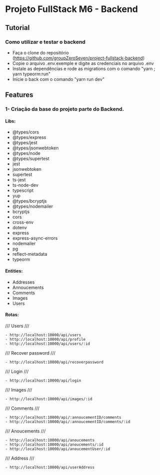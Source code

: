 # Projeto FullStack M6 - Backend

## Tutorial

### Como utilizar e testar o backend

- Faça o clone do repositório (https://github.com/groupZeroSeven/project-fullstack-backend)
- Copie o arquivo .env.exemple e digite as credenciais no arquivo .env
- Instale as dependências e rode as migrations com o comando "yarn ; yarn typeorm:run" 
- Inicie o back com o comando "yarn run dev"

## Features

### 1- Criação da base do projeto parte do Backend.

#### Libs:

- @types/cors
- @types/express
- @types/jest 
- @types/jsonwebtoken 
- @types/node  
- @types/supertest 
- jest 
- jsonwebtoken 
- supertest 
- ts-jest 
- ts-node-dev 
- typescript  
- yup      
- @types/bcryptjs     
- @types/nodemailer     
- bcryptjs   
- cors     
- cross-env      
- dotenv     
- express     
- express-async-errors    
- nodemailer     
- pg     
- reflect-metadata    
- typeorm    

#### Entities:

- Addresses
- Annoucements
- Comments
- Images
- Users

#### Rotas:

  /// Users ///

    - http://localhost:10000/api/users
    - http://localhost:10000/api/profile
    - http://localhost:10000/api/users/:id

  /// Recover password ///

    - http://localhost:10000/api/recoverpassword

  /// Login ///

    - http://localhost:10000/api/login

  /// Images ///

    - http://localhost:10000/api/images/:id

  /// Comments ///

    - http://localhost:10000/api/:annoucementID/comments
    - http://localhost:10000/api/:annoucementID/comments/:id

  /// Anoucements ///

    - http://localhost:10000/api/anoucements
    - http://localhost:10000/api/anoucements/:id
    - http://localhost:10000/api/anoucementUser/:id

  /// Address ///

    - http://localhost:10000/api/userAddress


